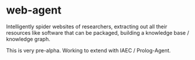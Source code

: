 # web-agent
Intelligently spider websites of researchers, extracting out all their resources like software that can be packaged, building a knowledge base / knowledge graph.

This is very pre-alpha.  Working to extend with IAEC / Prolog-Agent.
